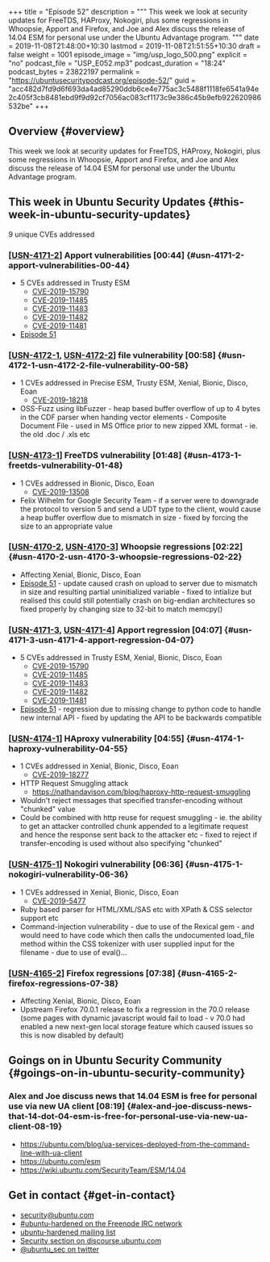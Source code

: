 +++
title = "Episode 52"
description = """
  This week we look at security updates for FreeTDS, HAProxy, Nokogiri, plus
  some regressions in Whoopsie, Apport and Firefox, and Joe and Alex discuss
  the release of 14.04 ESM for personal use under the Ubuntu Advantage
  program.
  """
date = 2019-11-08T21:48:00+10:30
lastmod = 2019-11-08T21:51:55+10:30
draft = false
weight = 1001
episode_image = "img/usp_logo_500.png"
explicit = "no"
podcast_file = "USP_E052.mp3"
podcast_duration = "18:24"
podcast_bytes = 23822197
permalink = "https://ubuntusecuritypodcast.org/episode-52/"
guid = "acc482d7fd9d6f693da4ad85290ddb6ce4e775ac3c5488f1118fe6541a94e2c405f3cb8481ebd9f9d92cf7056ac083cf1173c9e386c45b9efb922620986532be"
+++

## Overview {#overview}

This week we look at security updates for FreeTDS, HAProxy, Nokogiri, plus
some regressions in Whoopsie, Apport and Firefox, and Joe and Alex discuss
the release of 14.04 ESM for personal use under the Ubuntu Advantage
program.


## This week in Ubuntu Security Updates {#this-week-in-ubuntu-security-updates}

9 unique CVEs addressed


### [[USN-4171-2](https://usn.ubuntu.com/4171-2/)] Apport vulnerabilities [00:44] {#usn-4171-2-apport-vulnerabilities-00-44}

-   5 CVEs addressed in Trusty ESM
    -   [CVE-2019-15790](https://people.canonical.com/~ubuntu-security/cve/CVE-2019-15790) <!--- medium --->
    -   [CVE-2019-11485](https://people.canonical.com/~ubuntu-security/cve/CVE-2019-11485) <!--- medium --->
    -   [CVE-2019-11483](https://people.canonical.com/~ubuntu-security/cve/CVE-2019-11483) <!--- medium --->
    -   [CVE-2019-11482](https://people.canonical.com/~ubuntu-security/cve/CVE-2019-11482) <!--- medium --->
    -   [CVE-2019-11481](https://people.canonical.com/~ubuntu-security/cve/CVE-2019-11481) <!--- low --->
-   [Episode 51](https://ubuntusecuritypodcast.org/episode-51/)


### [[USN-4172-1](https://usn.ubuntu.com/4172-1/), [USN-4172-2](https://usn.ubuntu.com/4172-2/)] file vulnerability [00:58] {#usn-4172-1-usn-4172-2-file-vulnerability-00-58}

-   1 CVEs addressed in Precise ESM, Trusty ESM, Xenial, Bionic, Disco, Eoan
    -   [CVE-2019-18218](https://people.canonical.com/~ubuntu-security/cve/CVE-2019-18218) <!--- medium --->
-   OSS-Fuzz using libFuzzer - heap based buffer overflow of up to 4 bytes in
    the CDF parser when handing vector elements - Composite Document File -
    used in MS Office prior to new zipped XML format - ie. the old .doc /
    .xls etc


### [[USN-4173-1](https://usn.ubuntu.com/4173-1/)] FreeTDS vulnerability [01:48] {#usn-4173-1-freetds-vulnerability-01-48}

-   1 CVEs addressed in Bionic, Disco, Eoan
    -   [CVE-2019-13508](https://people.canonical.com/~ubuntu-security/cve/CVE-2019-13508) <!--- medium --->
-   Felix Wilhelm for Google Security Team - if a server were to downgrade
    the protocol to version 5 and send a UDT type to the client, would cause
    a heap buffer overflow due to mismatch in size - fixed by forcing the
    size to an appropriate value


### [[USN-4170-2](https://usn.ubuntu.com/4170-2/), [USN-4170-3](https://usn.ubuntu.com/4170-3/)] Whoopsie regressions [02:22] {#usn-4170-2-usn-4170-3-whoopsie-regressions-02-22}

-   Affecting Xenial, Bionic, Disco, Eoan
-   [Episode 51](https://ubuntusecuritypodcast.org/episode-51/) - update caused crash on upload to server due to mismatch in
    size and resulting partial uninitialized variable - fixed to intialize
    but realised this could still potentially crash on big-endian
    architectures so fixed properly by changing size to 32-bit to match
    memcpy()


### [[USN-4171-3](https://usn.ubuntu.com/4171-3/), [USN-4171-4](https://usn.ubuntu.com/4171-4/)] Apport regression [04:07] {#usn-4171-3-usn-4171-4-apport-regression-04-07}

-   5 CVEs addressed in Trusty ESM, Xenial, Bionic, Disco, Eoan
    -   [CVE-2019-15790](https://people.canonical.com/~ubuntu-security/cve/CVE-2019-15790) <!--- medium --->
    -   [CVE-2019-11485](https://people.canonical.com/~ubuntu-security/cve/CVE-2019-11485) <!--- medium --->
    -   [CVE-2019-11483](https://people.canonical.com/~ubuntu-security/cve/CVE-2019-11483) <!--- medium --->
    -   [CVE-2019-11482](https://people.canonical.com/~ubuntu-security/cve/CVE-2019-11482) <!--- medium --->
    -   [CVE-2019-11481](https://people.canonical.com/~ubuntu-security/cve/CVE-2019-11481) <!--- low --->
-   [Episode 51](https://ubuntusecuritypodcast.org/episode-51/) - regression due to missing change to python code to handle
    new internal API - fixed by updating the API to be backwards compatible


### [[USN-4174-1](https://usn.ubuntu.com/4174-1/)] HAproxy vulnerability [04:55] {#usn-4174-1-haproxy-vulnerability-04-55}

-   1 CVEs addressed in Xenial, Bionic, Disco, Eoan
    -   [CVE-2019-18277](https://people.canonical.com/~ubuntu-security/cve/CVE-2019-18277) <!--- medium --->
-   HTTP Request Smuggling attack
    -   <https://nathandavison.com/blog/haproxy-http-request-smuggling>
-   Wouldn't reject messages that specified transfer-encoding without
    "chunked" value
-   Could be combined with http reuse for request smuggling - ie. the ability
    to get an attacker controlled chunk appended to a legitimate request and
    hence the response sent back to the attacker etc - fixed to reject if
    transfer-encoding is used without also specifying "chunked"


### [[USN-4175-1](https://usn.ubuntu.com/4175-1/)] Nokogiri vulnerability [06:36] {#usn-4175-1-nokogiri-vulnerability-06-36}

-   1 CVEs addressed in Xenial, Bionic, Disco, Eoan
    -   [CVE-2019-5477](https://people.canonical.com/~ubuntu-security/cve/CVE-2019-5477) <!--- medium --->
-   Ruby based parser for HTML/XML/SAS etc with XPath & CSS selector support
    etc
-   Command-injection vulnerability - due to use of the Rexical gem - and
    would need to have code which then calls the undocumented load\_file
    method within the CSS tokenizer with user supplied input for the
    filename - due to use of eval()...


### [[USN-4165-2](https://usn.ubuntu.com/4165-2/)] Firefox regressions [07:38] {#usn-4165-2-firefox-regressions-07-38}

-   Affecting Xenial, Bionic, Disco, Eoan
-   Upstream Firefox 70.0.1 release to fix a regression in the 70.0 release
    (some pages with dynamic javascript would fail to load - v 70.0 had
    enabled a new next-gen local storage feature which caused issues so this
    is now disabled by default)


## Goings on in Ubuntu Security Community {#goings-on-in-ubuntu-security-community}


### Alex and Joe discuss news that 14.04 ESM is free for personal use via new UA client [08:19] {#alex-and-joe-discuss-news-that-14-dot-04-esm-is-free-for-personal-use-via-new-ua-client-08-19}

-   <https://ubuntu.com/blog/ua-services-deployed-from-the-command-line-with-ua-client>
-   <https://ubuntu.com/esm>
-   <https://wiki.ubuntu.com/SecurityTeam/ESM/14.04>


## Get in contact {#get-in-contact}

-   [security@ubuntu.com](mailto:security@ubuntu.com)
-   [#ubuntu-hardened on the Freenode IRC network](http://webchat.freenode.net/#ubuntu-hardened)
-   [ubuntu-hardened mailing list](https://lists.ubuntu.com/mailman/listinfo/ubuntu-hardened)
-   [Security section on discourse.ubuntu.com](https://discourse.ubuntu.com/c/security)
-   [@ubuntu\_sec on twitter](https://twitter.com/ubuntu%5Fsec)